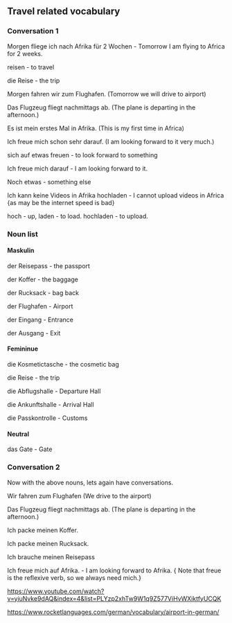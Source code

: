 ## Travel related vocabulary

### Conversation 1

Morgen fliege ich nach Afrika für 2 Wochen - Tomorrow I am flying to Africa for 2 weeks.

reisen - to travel

die Reise - the trip

Morgen fahren wir zum Flughafen. (Tomorrow we will drive to airport)

Das Flugzeug fliegt nachmittags ab. (The plane is departing in the afternoon.)

Es ist mein erstes Mal in Afrika. (This is my first time in Africa)

Ich freue mich schon sehr darauf. (I am looking forward to it very much.)

sich auf etwas freuen - to look forward to something

Ich freue mich darauf - I am looking forward to it.

Noch etwas - something else

Ich kann keine Videos in Afrika hochladen - I cannot upload videos in Africa {as may be the internet speed is bad}

hoch - up, laden - to load. hochladen - to upload.

### Noun list

#### Maskulin

der Reisepass - the passport

der Koffer - the baggage

der Rucksack - bag back

der Flughafen - Airport

der Eingang - Entrance

der Ausgang - Exit

#### Femininue

die Kosmetictasche - the cosmetic bag

die Reise - the trip

die Abflugshalle - Departure Hall

die Ankunftshalle - Arrival Hall

die Passkontrolle - Customs

#### Neutral

das Gate - Gate

### Conversation 2

Now with the above nouns, lets again have conversations.

Wir fahren zum Flughafen (We drive to the airport)

Das Flugzeug fliegt nachmittags ab. (The plane is departing in the afternoon.)

Ich packe meinen Koffer.

Ich packe meinen Rucksack.

Ich brauche meinen Reisepass

Ich freue mich auf Afrika. - I am looking forward to Afrika. { Note that freue is the reflexive verb, so we always need mich.}



https://www.youtube.com/watch?v=yiuNvke9dAQ&index=4&list=PLYzp2xhTw9W1q9Z577ViHvWXiktfyUCQK

https://www.rocketlanguages.com/german/vocabulary/airport-in-german/